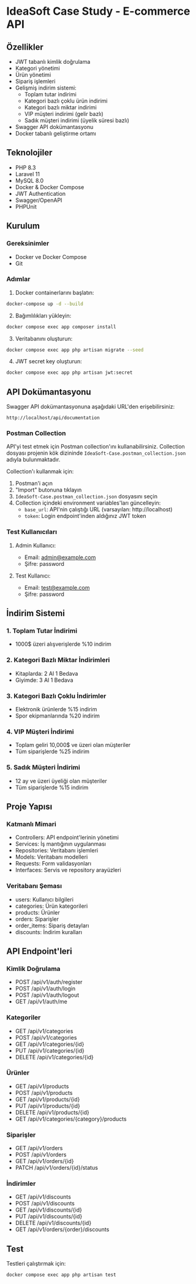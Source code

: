 # IdeaSoft Case Study - E-commerce API

## Özellikler

- JWT tabanlı kimlik doğrulama
- Kategori yönetimi
- Ürün yönetimi
- Sipariş işlemleri
- Gelişmiş indirim sistemi:
  - Toplam tutar indirimi
  - Kategori bazlı çoklu ürün indirimi
  - Kategori bazlı miktar indirimi
  - VIP müşteri indirimi (gelir bazlı)
  - Sadık müşteri indirimi (üyelik süresi bazlı)
- Swagger API dokümantasyonu
- Docker tabanlı geliştirme ortamı

## Teknolojiler

- PHP 8.3
- Laravel 11
- MySQL 8.0
- Docker & Docker Compose
- JWT Authentication
- Swagger/OpenAPI
- PHPUnit

## Kurulum

### Gereksinimler

- Docker ve Docker Compose
- Git

### Adımlar

1. Docker containerlarını başlatın:
```bash
docker-compose up -d --build
```

2. Bağımlılıkları yükleyin:
```bash
docker compose exec app composer install
```

3. Veritabanını oluşturun:
```bash
docker compose exec app php artisan migrate --seed
```

4. JWT secret key oluşturun:
```bash
docker compose exec app php artisan jwt:secret
```

## API Dokümantasyonu

Swagger API dokümantasyonuna aşağıdaki URL'den erişebilirsiniz:
```
http://localhost/api/documentation
```

### Postman Collection

API'yi test etmek için Postman collection'ını kullanabilirsiniz. Collection dosyası projenin kök dizininde `IdeaSoft-Case.postman_collection.json` adıyla bulunmaktadır.

Collection'ı kullanmak için:
1. Postman'i açın
2. "Import" butonuna tıklayın
3. `IdeaSoft-Case.postman_collection.json` dosyasını seçin
4. Collection içindeki environment variables'ları güncelleyin:
   - `base_url`: API'nin çalıştığı URL (varsayılan: http://localhost)
   - `token`: Login endpoint'inden aldığınız JWT token

### Test Kullanıcıları

1. Admin Kullanıcı:
   - Email: admin@example.com
   - Şifre: password

2. Test Kullanıcı:
   - Email: test@example.com
   - Şifre: password

## İndirim Sistemi

### 1. Toplam Tutar İndirimi
- 1000$ üzeri alışverişlerde %10 indirim

### 2. Kategori Bazlı Miktar İndirimleri
- Kitaplarda: 2 Al 1 Bedava
- Giyimde: 3 Al 1 Bedava

### 3. Kategori Bazlı Çoklu İndirimler
- Elektronik ürünlerde %15 indirim
- Spor ekipmanlarında %20 indirim

### 4. VIP Müşteri İndirimi
- Toplam geliri 10,000$ ve üzeri olan müşteriler
- Tüm siparişlerde %25 indirim

### 5. Sadık Müşteri İndirimi
- 12 ay ve üzeri üyeliği olan müşteriler
- Tüm siparişlerde %15 indirim

## Proje Yapısı

### Katmanlı Mimari
- Controllers: API endpoint'lerinin yönetimi
- Services: İş mantığının uygulanması
- Repositories: Veritabanı işlemleri
- Models: Veritabanı modelleri
- Requests: Form validasyonları
- Interfaces: Servis ve repository arayüzleri

### Veritabanı Şeması
- users: Kullanıcı bilgileri
- categories: Ürün kategorileri
- products: Ürünler
- orders: Siparişler
- order_items: Sipariş detayları
- discounts: İndirim kuralları

## API Endpoint'leri

### Kimlik Doğrulama
- POST /api/v1/auth/register
- POST /api/v1/auth/login
- POST /api/v1/auth/logout
- GET /api/v1/auth/me

### Kategoriler
- GET /api/v1/categories
- POST /api/v1/categories
- GET /api/v1/categories/{id}
- PUT /api/v1/categories/{id}
- DELETE /api/v1/categories/{id}

### Ürünler
- GET /api/v1/products
- POST /api/v1/products
- GET /api/v1/products/{id}
- PUT /api/v1/products/{id}
- DELETE /api/v1/products/{id}
- GET /api/v1/categories/{category}/products

### Siparişler
- GET /api/v1/orders
- POST /api/v1/orders
- GET /api/v1/orders/{id}
- PATCH /api/v1/orders/{id}/status

### İndirimler
- GET /api/v1/discounts
- POST /api/v1/discounts
- GET /api/v1/discounts/{id}
- PUT /api/v1/discounts/{id}
- DELETE /api/v1/discounts/{id}
- GET /api/v1/orders/{order}/discounts

## Test

Testleri çalıştırmak için:
```bash
docker compose exec app php artisan test
```
